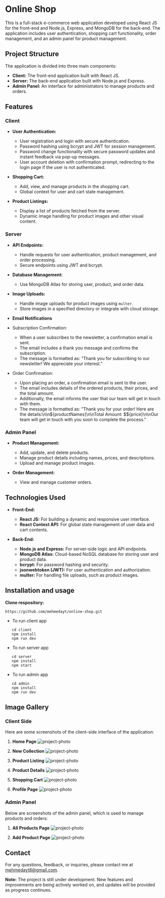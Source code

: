 # Online Shop

This is a full-stack e-commerce web application developed using React JS for the front-end and Node.js, Express, and MongoDB for the back-end. The application includes user authentication, shopping cart functionality, order management, and an admin panel for product management.

## Project Structure

The application is divided into three main components:

- **Client:** The front-end application built with React JS.
- **Server:** The back-end application built with Node.js and Express.
- **Admin Panel:** An interface for administrators to manage products and orders.

## Features

### **Client**

- **User Authentication:**

  - User registration and login with secure authentication.
  - Password hashing using bcrypt and JWT for session management.
  - Password change functionality with secure password updates and instant feedback via pop-up messages.
  - User account deletion with confirmation prompt, redirecting to the login page if the user is not authenticated.

- **Shopping Cart:**

  - Add, view, and manage products in the shopping cart.
  - Global context for user and cart state management.

- **Product Listings:**
  - Display a list of products fetched from the server.
  - Dynamic image handling for product images and other visual content.

### **Server**

- **API Endpoints:**

  - Handle requests for user authentication, product management, and order processing.
  - Secure endpoints using JWT and bcrypt.

- **Database Management:**

  - Use MongoDB Atlas for storing user, product, and order data.

- **Image Uploads:**
  - Handle image uploads for product images using `multer`.
  - Store images in a specified directory or integrate with cloud storage.

- **Email Notifications**

- Subscription Confirmation:
  - When a user subscribes to the newsletter, a confirmation email is sent.
  - The email includes a thank you message and confirms the subscription.
  - The message is formatted as: "Thank you for subscribing to our newsletter! We appreciate your interest."

- Order Confirmation:
  - Upon placing an order, a confirmation email is sent to the user.
  - The email includes details of the ordered products, their prices, and the total amount.
  - Additionally, the email informs the user that our team will get in touch with them.
  - The message is formatted as: "Thank you for your order! Here are the details:\n\n${productNames}\n\nTotal Amount: $${price}\n\nOur team will get in touch with you soon to complete the process."

### **Admin Panel**

- **Product Management:**

  - Add, update, and delete products.
  - Manage product details including names, prices, and descriptions.
  - Upload and manage product images.

- **Order Management:**
  - View and manage customer orders.

## Technologies Used

- **Front-End:**

  - **React JS:** For building a dynamic and responsive user interface.
  - **React Context API:** For global state management of user data and cart contents.

- **Back-End:**
  - **Node.js and Express:** For server-side logic and API endpoints.
  - **MongoDB Atlas:** Cloud-based NoSQL database for storing user and product data.
  - **bcrypt:** For password hashing and security.
  - **jsonwebtoken (JWT):** For user authentication and authorization.
  - **multer:** For handling file uploads, such as product images.

## Installation and usage

**Clone respository:**

```
https://github.com/mehmedayt/online-shop.git
```

- To run client app
  <br/>

```
   cd client
   npm install
   npm run dev
```

- To run server app
  <br/>

```
   cd server
   npm install
   npm start
```

- To run admin app
  <br/>

```
   cd admin
   npm install
   npm run dev
```

## Image Gallery

### **Client Side**

Here are some screenshots of the client-side interface of the application:

1. **Home Page**
   <img alt="project-photo" src="./admin/public/home.png" />

2. **New Collection**
    <img alt="project-photo" src="./admin/public/home-new-collection.png" />

3. **Product Listing**
   <img alt="project-photo" src="./admin/public/home-catalog.png" />

4. **Product Details**
   <img alt="project-photo" src="./admin/public/home-details.png" />

5. **Shopping Cart**
   <img alt="project-photo" src="./admin/public/home-cart.png" />
  
6. **Profile Page**
   <img alt="project-photo" src="./admin/public/home-profile.png" />  

### **Admin Panel**

Below are screenshots of the admin panel, which is used to manage products and orders:

1. **All Products Page**
   <img alt="project-photo" src="./admin/public/admin-product-list.png" />

2. **Add Product Page**
   <img alt="project-photo" src="./admin/public/admin-add-product.png" />

## Contact

For any questions, feedback, or inquiries, please contact me at [mehmedayt8@gmail.com](mailto:mehmedayt8@gmail.com).

**Note:** The project is still under development. New features and improvements are being actively worked on, and updates will be provided as progress continues.
